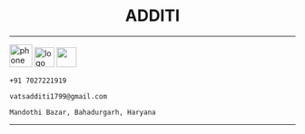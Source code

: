 <h1 align="center">ADDITI </h1>

------------
<a href="https://wa.me/+7027221919?text=Hello+additi%2C"><img src="https://github.com/additivats01/tasks/blob/master/Images/whatsapp.png" alt="phone" height="40" width="40"></a> 
<a href="vatsadditi1799@gmail.com"><img src="https://github.com/additivats01/tasks/blob/master/Images/gmail.png" alt="logo" height="35" width="35"></a> 
<a href="https://goo.gl/maps/WiXJxAVJt47DPuwR8"><img src="https://github.com/additivats01/tasks/blob/master/Images/location.png" height="35" width="35"></a>

`+91 7027221919`

`vatsadditi1799@gmail.com`

`Mandothi Bazar, Bahadurgarh, Haryana`

------------
